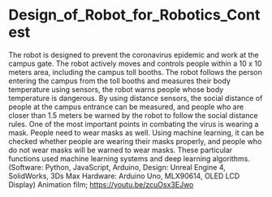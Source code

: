 # Design_of_Robot_for_Robotics_Contest
The robot is designed to prevent the coronavirus epidemic and work at the campus gate. The robot actively moves and controls people within a 10 x 10 meters area, including the campus toll booths. The robot follows the person entering the campus from the toll booths and measures their body temperature using sensors, the robot warns people whose body temperature is dangerous. By using distance sensors, the social distance of people at the campus entrance can be measured, and people who are closer than 1.5 meters be warned by the robot to follow the social distance rules. One of the most important points in combating the virus is wearing a mask. People need to wear masks as well. Using machine learning, it can be checked whether people are wearing their masks properly, and people who do not wear masks will be warned to wear masks. These particular functions used machine learning systems and deep learning algorithms. (Software: Python, JavaScript, Arduino,  Design: Unreal Engine 4, SolidWorks, 3Ds Max Hardware: Arduino Uno, MLX90614, OLED LCD Display) Animation film; https://youtu.be/zcuOsx3EJwo
